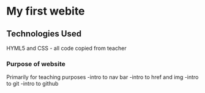 # My first webite

## Technologies Used

HYML5 and CSS - all code copied from teacher

### Purpose of website

Primarily for teaching purposes 
 -intro to nav bar
 -intro to href and img
 -intro to git
 -intro to github